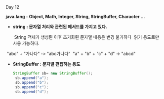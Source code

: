 Day 12

**java.lang - Object, Math, Integer, String, StringBuffer, Character ...**

 * **string :  문자열 처리와 관련된 메서드를 가지고 있다.**

   ​			String 객체가 생성된 이후 초기화된 문자열 내용은 변경 불가하다
   ​			읽기 용도로만 사용 가능하다.

​				"abc" + "가나다"	 -> "abc가나다"
​				"a" + "b" + "c" + "d"    -> "abcd"

 * **StringBuffer :  문자열 편집하는 용도**

   ```java
   StringBuffer sb= new StringBuffer();
   	sb.append("a");
   	sb.append("b");
   	sb.append("c");
   	sb.append("d");
   ```

   

   

   

    			

   ​		

